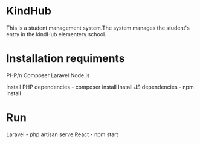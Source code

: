 # KindHub
This is a student management system.The system manages the student's entry in the kindHub elementery school.

# Installation requiments
PHP/n                                                                                                                                     Composer
Laravel
Node.js

Install PHP dependencies - composer install
Install JS dependencies  - npm install

# Run
Laravel - php artisan serve
React   - npm start
